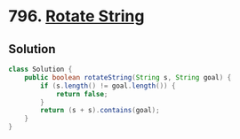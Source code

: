 # 796. [Rotate String](https://leetcode.com/problems/rotate-string/description/?envType=daily-question&envId=2024-11-03)

## Solution

```java
class Solution {
    public boolean rotateString(String s, String goal) {
        if (s.length() != goal.length()) {
            return false;
        }
        return (s + s).contains(goal);
    }
}
```
